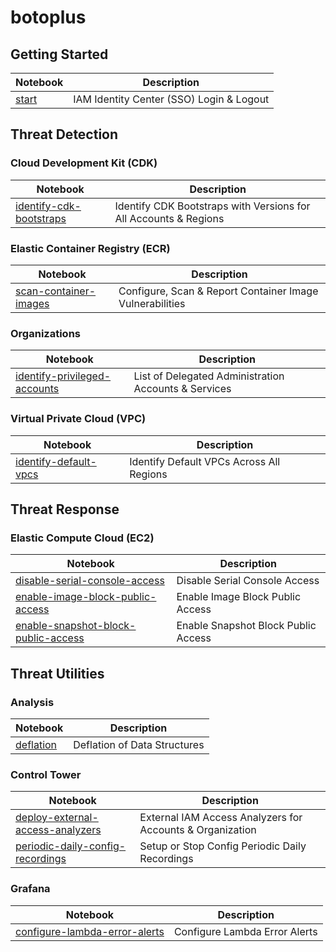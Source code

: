 # botoplus

## Getting Started

| Notebook | Description |
| -------- | ----------- |
| [start](start.ipynb) | IAM Identity Center (SSO) Login & Logout |

## Threat Detection

### Cloud Development Kit (CDK)

| Notebook | Description |
| -------- | ----------- |
| [identify-cdk-bootstraps](notebooks/cdk/identify-cdk-bootstraps.ipynb) | Identify CDK Bootstraps with Versions for All Accounts & Regions |

### Elastic Container Registry (ECR)

| Notebook | Description |
| -------- | ----------- |
| [scan-container-images](notebooks/ecr/scan-container-images.ipynb) | Configure, Scan & Report Container Image Vulnerabilities |

### Organizations

| Notebook | Description |
| -------- | ----------- |
| [identify-privileged-accounts](notebooks/organizations/identify-privileged-accounts.ipynb) | List of Delegated Administration Accounts & Services |

### Virtual Private Cloud (VPC)

| Notebook | Description |
| -------- | ----------- |
| [identify-default-vpcs](notebooks/vpc/identify-default-vpcs.ipynb) | Identify Default VPCs Across All Regions |

## Threat Response

### Elastic Compute Cloud (EC2)

| Notebook | Description |
| -------- | ----------- |
| [disable-serial-console-access](notebooks/ec2/disable-serial-console-access.ipynb) | Disable Serial Console Access |
| [enable-image-block-public-access](notebooks/ec2/enable-image-block-public-access.ipynb) | Enable Image Block Public Access |
| [enable-snapshot-block-public-access](notebooks/ec2/enable-snapshot-block-public-access.ipynb) | Enable Snapshot Block Public Access |

## Threat Utilities

### Analysis

| Notebook | Description |
| -------- | ----------- |
| [deflation](notebooks/analysis/deflation.ipynb) | Deflation of Data Structures |

### Control Tower

| Notebook | Description |
| -------- | ----------- |
| [deploy-external-access-analyzers](notebooks/iam/deploy-external-access-analyzers.ipynb) | External IAM Access Analyzers for Accounts & Organization |
| [periodic-daily-config-recordings](notebooks/controltower/periodic-daily-config-recordings.ipynb) | Setup or Stop Config Periodic Daily Recordings |

### Grafana

| Notebook | Description |
| -------- | ----------- |
| [configure-lambda-error-alerts](notebooks/grafana/configure-lambda-error-alerts.ipynb) | Configure Lambda Error Alerts |
